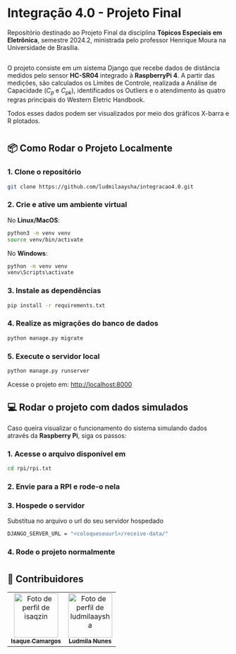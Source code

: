 # Integração 4.0 - Projeto Final

Repositório destinado ao Projeto Final da disciplina **Tópicos Especiais em Eletrônica**, semestre 2024.2, ministrada pelo professor Henrique Moura na Universidade de Brasília.

##

O projeto consiste em um sistema Django que recebe dados de distância medidos pelo sensor **HC-SR04** integrado à **RaspberryPi 4**. A partir das medições, são calculados os Limites de Controle, realizada a Análise de Capacidade ($C_p$ e $C_{pk}$), identificados os Outliers e o atendimento às quatro regras principais do Western Eletric Handbook.

Todos esses dados podem ser visualizados por meio dos gráficos X-barra e R plotados.

#

## 📦 Como Rodar o Projeto Localmente

### 1. Clone o repositório

```bash
git clone https://github.com/ludmilaaysha/integracao4.0.git
```

### 2. Crie e ative um ambiente virtual

No **Linux/MacOS**:

```bash
python3 -m venv venv
source venv/bin/activate
```

No **Windows**:

```bash
python -m venv venv
venv\Scripts\activate
```

### 3. Instale as dependências

```bash
pip install -r requirements.txt
```

### 4. Realize as migrações do banco de dados

```bash
python manage.py migrate
```

### 5. Execute o servidor local

```bash
python manage.py runserver
```

Acesse o projeto em: [http://localhost:8000](http://localhost:8000)

##

## 💻 Rodar o projeto com dados simulados

Caso queira visualizar o funcionamento do sistema simulando dados através da **Raspberry Pi**, siga os passos:

### 1. Acesse o arquivo disponível em

```bash
cd rpi/rpi.txt
```
### 2. Envie para a RPI e rode-o nela

### 3. Hospede o servidor
Substitua no arquivo o url do seu servidor hospedado

```bash
DJANGO_SERVER_URL = "<coloqueseuurl>/receive-data/"
```

### 4. Rode o projeto normalmente

#

## 👥 Contribuidores

<table>
  <tr>
    <td align="center">
      <a href="https://github.com/isaqzin">
        <img src="https://github.com/isaqzin.png" width="100px;" alt="Foto de perfil de isaqzin"/>
        <br />
        <sub><b>Isaque Camargos</b></sub>
      </a>
    </td>
    <td align="center">
      <a href="https://github.com/ludmilaaysha">
        <img src="https://github.com/ludmilaaysha.png" width="100px;" alt="Foto de perfil de ludmilaaysha"/>
        <br />
        <sub><b>Ludmila Nunes</b></sub>
      </a>
    </td>
  </tr>
</table>